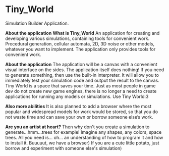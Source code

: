 # Tiny_World
Simulation Builder Application.

**About the application**
**What is Tiny_World**
An application for creating and developing various simulations, containing tools for convenient work. Procedural generation, cellular automata, 2D, 3D noise or other models, whatever you want to implement. The application only provides tools for convenient work.

**About the application**
The application will be a canvas with a convenient visual interface on the sides. The application itself does nothing! If you need to generate something, then use the built-in interpreter. It will allow you to immediately test your simulation code and output the result to the canvas. Tiny World is a space that saves your time. Just as most people in game dev do not create new game engines, there is no longer a need to create applications for running any models or simulations. Use Tiny World:3

**Also more abilities**
It is also planned to add a browser where the most popular and widespread models for work would be stored, so that you do not waste time and can save your own or borrow someone else’s work.

**Are you an artist at heart?**
Then why don't you create a simulation to generate...hmm...trees for example! Imagine any shapes, any colors, space trees. All you need is... oh... an understanding of how to program it and how to install it. Buuuuut, we have a browser) If you are a cute little potato, just borrow and experiment with someone else's simulation)
